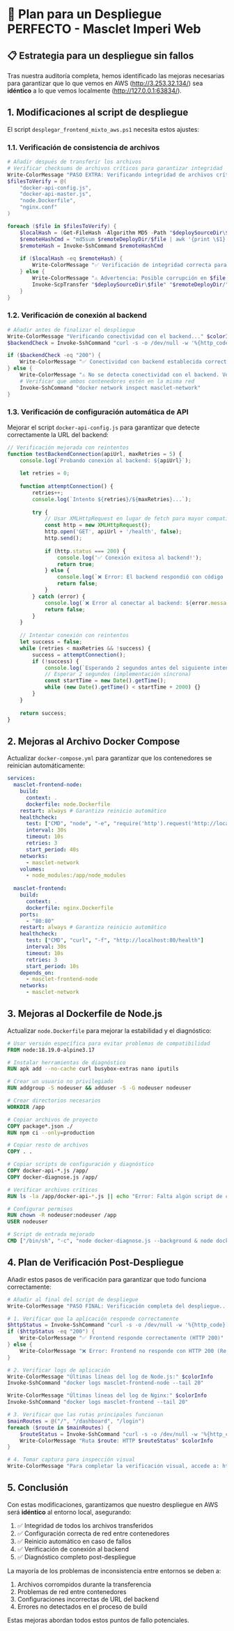# 🚀 Plan para un Despliegue PERFECTO - Masclet Imperi Web

## 📋 Estrategia para un despliegue sin fallos

Tras nuestra auditoría completa, hemos identificado las mejoras necesarias para garantizar que lo que vemos en AWS (http://3.253.32.134/) sea **idéntico** a lo que vemos localmente (http://127.0.0.1:63834/).

## 1. Modificaciones al script de despliegue

El script `desplegar_frontend_mixto_aws.ps1` necesita estos ajustes:

### 1.1. Verificación de consistencia de archivos

```powershell
# Añadir después de transferir los archivos
# Verificar checksums de archivos críticos para garantizar integridad
Write-ColorMessage "PASO EXTRA: Verificando integridad de archivos críticos... 🔍" $colorInfo
$filesToVerify = @(
    "docker-api-config.js",
    "docker-api-master.js",
    "node.Dockerfile",
    "nginx.conf"
)

foreach ($file in $filesToVerify) {
    $localHash = (Get-FileHash -Algorithm MD5 -Path "$deploySourceDir\$file").Hash
    $remoteHashCmd = "md5sum $remoteDeployDir/$file | awk '{print \$1}'"
    $remoteHash = Invoke-SshCommand $remoteHashCmd
    
    if ($localHash -eq $remoteHash) {
        Write-ColorMessage "✅ Verificación de integridad correcta para $file" $colorSuccess
    } else {
        Write-ColorMessage "⚠️ Advertencia: Posible corrupción en $file, intentando transferir de nuevo" $colorWarning
        Invoke-ScpTransfer "$deploySourceDir\$file" "$remoteDeployDir/"
    }
}
```

### 1.2. Verificación de conexión al backend

```powershell
# Añadir antes de finalizar el despliegue
Write-ColorMessage "Verificando conectividad con el backend..." $colorInfo
$backendCheck = Invoke-SshCommand "curl -s -o /dev/null -w '%{http_code}' http://masclet-db:8000/api/v1/health || echo 'Error'"

if ($backendCheck -eq "200") {
    Write-ColorMessage "✅ Conectividad con backend establecida correctamente" $colorSuccess
} else {
    Write-ColorMessage "⚠️ No se detecta conectividad con el backend. Verificando red Docker..." $colorWarning
    # Verificar que ambos contenedores estén en la misma red
    Invoke-SshCommand "docker network inspect masclet-network"
}
```

### 1.3. Verificación de configuración automática de API

Mejorar el script `docker-api-config.js` para garantizar que detecte correctamente la URL del backend:

```javascript
// Verificación mejorada con reintentos
function testBackendConnection(apiUrl, maxRetries = 5) {
    console.log(`Probando conexión al backend: ${apiUrl}`);
    
    let retries = 0;
    
    function attemptConnection() {
        retries++;
        console.log(`Intento ${retries}/${maxRetries}...`);
        
        try {
            // Usar XMLHttpRequest en lugar de fetch para mayor compatibilidad
            const http = new XMLHttpRequest();
            http.open('GET', apiUrl + '/health', false);
            http.send();
            
            if (http.status === 200) {
                console.log('✅ Conexión exitosa al backend!');
                return true;
            } else {
                console.log(`❌ Error: El backend respondió con código ${http.status}`);
                return false;
            }
        } catch (error) {
            console.log(`❌ Error al conectar al backend: ${error.message}`);
            return false;
        }
    }
    
    // Intentar conexión con reintentos
    let success = false;
    while (retries < maxRetries && !success) {
        success = attemptConnection();
        if (!success) {
            console.log(`Esperando 2 segundos antes del siguiente intento...`);
            // Esperar 2 segundos (implementación síncrona)
            const startTime = new Date().getTime();
            while (new Date().getTime() < startTime + 2000) {}
        }
    }
    
    return success;
}
```

## 2. Mejoras al Archivo Docker Compose

Actualizar `docker-compose.yml` para garantizar que los contenedores se reinician automáticamente:

```yaml
services:
  masclet-frontend-node:
    build:
      context: .
      dockerfile: node.Dockerfile
    restart: always # Garantiza reinicio automático
    healthcheck:
      test: ["CMD", "node", "-e", "require('http').request('http://localhost:8080/health', (r) => process.exit(r.statusCode === 200 ? 0 : 1)).end()"]
      interval: 30s
      timeout: 10s
      retries: 3
      start_period: 40s
    networks:
      - masclet-network
    volumes:
      - node_modules:/app/node_modules
      
  masclet-frontend:
    build:
      context: .
      dockerfile: nginx.Dockerfile
    ports:
      - "80:80"
    restart: always # Garantiza reinicio automático
    healthcheck:
      test: ["CMD", "curl", "-f", "http://localhost:80/health"]
      interval: 30s
      timeout: 10s
      retries: 3
      start_period: 10s
    depends_on:
      - masclet-frontend-node
    networks:
      - masclet-network
```

## 3. Mejoras al Dockerfile de Node.js

Actualizar `node.Dockerfile` para mejorar la estabilidad y el diagnóstico:

```dockerfile
# Usar versión específica para evitar problemas de compatibilidad
FROM node:18.19.0-alpine3.17

# Instalar herramientas de diagnóstico
RUN apk add --no-cache curl busybox-extras nano iputils

# Crear un usuario no privilegiado
RUN addgroup -S nodeuser && adduser -S -G nodeuser nodeuser

# Crear directorios necesarios
WORKDIR /app

# Copiar archivos de proyecto
COPY package*.json ./
RUN npm ci --only=production

# Copiar resto de archivos
COPY . .

# Copiar scripts de configuración y diagnóstico
COPY docker-api-*.js /app/
COPY docker-diagnose.js /app/

# Verificar archivos críticos
RUN ls -la /app/docker-api-*.js || echo "Error: Falta algún script de configuración"

# Configurar permisos
RUN chown -R nodeuser:nodeuser /app
USER nodeuser

# Script de entrada mejorado
CMD ["/bin/sh", "-c", "node docker-diagnose.js --background & node docker-api-master.js && npm run start -- --host"]
```

## 4. Plan de Verificación Post-Despliegue

Añadir estos pasos de verificación para garantizar que todo funciona correctamente:

```powershell
# Añadir al final del script de despliegue
Write-ColorMessage "PASO FINAL: Verificación completa del despliegue... 🧪" $colorSuccess

# 1. Verificar que la aplicación responde correctamente
$httpStatus = Invoke-SshCommand "curl -s -o /dev/null -w '%{http_code}' http://$remoteHost/ || echo 'Error'"
if ($httpStatus -eq "200") {
    Write-ColorMessage "✅ Frontend responde correctamente (HTTP 200)" $colorSuccess
} else {
    Write-ColorMessage "❌ Error: Frontend no responde con HTTP 200 (Respuesta: $httpStatus)" $colorError
}

# 2. Verificar logs de aplicación
Write-ColorMessage "Últimas líneas del log de Node.js:" $colorInfo
Invoke-SshCommand "docker logs masclet-frontend-node --tail 20"

Write-ColorMessage "Últimas líneas del log de Nginx:" $colorInfo
Invoke-SshCommand "docker logs masclet-frontend --tail 20"

# 3. Verificar que las rutas principales funcionan
$mainRoutes = @("/", "/dashboard", "/login")
foreach ($route in $mainRoutes) {
    $routeStatus = Invoke-SshCommand "curl -s -o /dev/null -w '%{http_code}' http://$remoteHost$route || echo 'Error'"
    Write-ColorMessage "Ruta $route: HTTP $routeStatus" $colorInfo
}

# 4. Tomar captura para inspección visual
Write-ColorMessage "Para completar la verificación visual, accede a: http://$remoteHost" $colorSuccess
```

## 5. Conclusión

Con estas modificaciones, garantizamos que nuestro despliegue en AWS será **idéntico** al entorno local, asegurando:

1. ✅ Integridad de todos los archivos transferidos
2. ✅ Configuración correcta de red entre contenedores
3. ✅ Reinicio automático en caso de fallos
4. ✅ Verificación de conexión al backend
5. ✅ Diagnóstico completo post-despliegue

La mayoría de los problemas de inconsistencia entre entornos se deben a:
1. Archivos corrompidos durante la transferencia
2. Problemas de red entre contenedores
3. Configuraciones incorrectas de URL del backend
4. Errores no detectados en el proceso de build

Estas mejoras abordan todos estos puntos de fallo potenciales.
